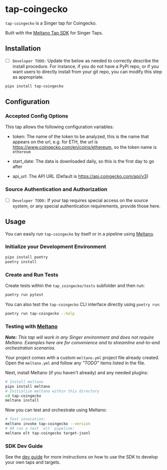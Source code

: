 # tap-coingecko

`tap-coingecko` is a Singer tap for Coingecko.

Built with the [Meltano Tap SDK](https://sdk.meltano.com) for Singer Taps.

## Installation

- [ ] `Developer TODO:` Update the below as needed to correctly describe the install procedure. For instance, if you do not have a PyPi repo, or if you want users to directly install from your git repo, you can modify this step as appropriate.

```bash
pipx install tap-coingecko
```

## Configuration

### Accepted Config Options

This tap allows the following configuration variables:

* token: The name of the token to be analyzed, this is the name that appears on the url, e.g. for ETH, the url is https://www.coingecko.com/en/coins/ethereum, so the token name is `ethereum`

* start_date: The data is downloaded daily, so this is the first day to go after

* api_url: The API URL (Default is https://api.coingecko.com/api/v3)

### Source Authentication and Authorization

- [ ] `Developer TODO:` If your tap requires special access on the source system, or any special authentication requirements, provide those here.

## Usage

You can easily run `tap-coingecko` by itself or in a pipeline using [Meltano](https://meltano.com/).

### Initialize your Development Environment

```bash
pipx install poetry
poetry install
```

### Create and Run Tests

Create tests within the `tap_coingecko/tests` subfolder and
  then run:

```bash
poetry run pytest
```

You can also test the `tap-coingecko` CLI interface directly using `poetry run`:

```bash
poetry run tap-coingecko --help
```

### Testing with [Meltano](https://www.meltano.com)

_**Note:** This tap will work in any Singer environment and does not require Meltano.
Examples here are for convenience and to streamline end-to-end orchestration scenarios._

Your project comes with a custom `meltano.yml` project file already created. Open the `meltano.yml` and follow any _"TODO"_ items listed in
the file.

Next, install Meltano (if you haven't already) and any needed plugins:

```bash
# Install meltano
pipx install meltano
# Initialize meltano within this directory
cd tap-coingecko
meltano install
```

Now you can test and orchestrate using Meltano:

```bash
# Test invocation:
meltano invoke tap-coingecko --version
# OR run a test `elt` pipeline:
meltano elt tap-coingecko target-jsonl
```

### SDK Dev Guide

See the [dev guide](https://sdk.meltano.com/en/latest/dev_guide.html) for more instructions on how to use the SDK to 
develop your own taps and targets.
